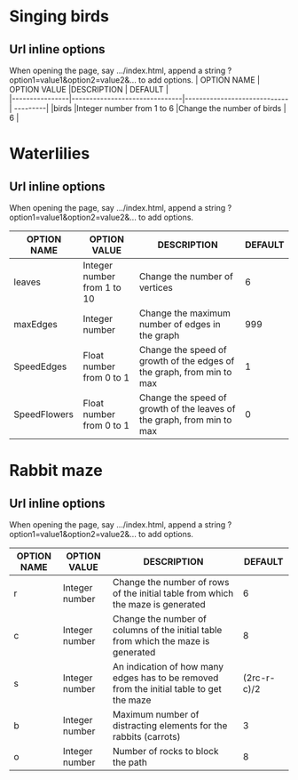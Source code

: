 # Singing birds
## Url inline options
When opening the page, say .../index.html, append a string ?option1=value1&option2=value2&... to add options.
| OPTION NAME    | OPTION VALUE                  |DESCRIPTION                  |  DEFAULT |   
|----------------|-------------------------------|-----------------------------| ---------|
|birds               |Integer number from 1 to 6 |Change the number of birds   | 6        |


# Waterlilies
## Url inline options
When opening the page, say .../index.html, append a string ?option1=value1&option2=value2&... to add options.

| OPTION NAME    | OPTION VALUE                  |DESCRIPTION                  |  DEFAULT |   
|----------------|-------------------------------|-----------------------------| ---------|
|leaves               |Integer number from 1 to 10 |Change the number of vertices| 6        |
|maxEdges             |Integer number           |Change the maximum number of edges in the graph| 999        |
|SpeedEdges           |Float number from 0 to 1           |Change the speed of growth of the edges of the graph, from min to max| 1        |
|SpeedFlowers         |Float number from 0 to 1         |Change the speed of growth of the leaves of the graph, from min to max| 0        |

# Rabbit maze
## Url inline options
When opening the page, say .../index.html, append a string ?option1=value1&option2=value2&... to add options.

| OPTION NAME    | OPTION VALUE                  |DESCRIPTION                  |  DEFAULT |   
|----------------|-------------------------------|-----------------------------| ---------|
|r               |Integer number  |Change the number of rows of the initial table from which the maze is generated| 6        |
|c             |Integer number           |Change the number of columns of the initial table from which the maze is generated| 8        |
|s             |Integer number           |An indication of how many edges has to be removed from the initial table to get the maze|(2rc-r-c)/2        |
|b|Integer number           |Maximum number of distracting elements for the rabbits (carrots)| 3        |
|o|Integer number           |Number of rocks to block the path| 8        |
